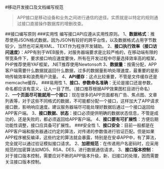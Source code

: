 #移动开发接口及文档编写规范
>APP接口是移动设备和业务之间进行通信的途径。实质就是以特定的规则通过接口直接操作数据库的增删改查。

##接口编写原则
###实用性
编写接口API应遵从实用性原则。
1、**数据格式**：推荐使用JSON格式数据，因为JSON有较好的跨平台性，以及数据格式占用字节数较少，当然也可采用XML、TEXT作为程序开发辅助。
2、**接口执行效率（接口访问速度）**：APP有别于WEB服务，对服务器端要求是比较严格的，在移动端有限的带宽条件下，要求接口响应速度要快，所有在开发过程中尽量选择效率高的框架，PHP推荐使用YAF框架，.NET推荐使用Newtonsoft
3、**数据量**：按需分配，APP客户端需要什么数据就返回什么数据，过多的数据量影响处理速度，最重要的是影响传输效率和浪费用户流量。
4、**API缓存**：这点比较重要，不管是文件缓存还是memcache缓存。
###易用性
1、**接口、参数命名准确**：无论是接口还是参数，命名都应该有意义，让人一目了然。（接口推荐根据APP效果图栏目进行命名）
2、**一个页面尽可能就用一个接口**：现在很多的APP页面都有广告、焦点图、文章列表等，对于这些不同格式的数据，不可能都分配一个接口，这样加大了APP请求接口数，影响响应速度。建议服务器端尽可能处理好数据后通过一个接口返回给APP客户端。
3、**接口数据、状态**：接口必须提供明确的数据状态信息，不管是成功的，还是失败的，都必须返回给APP客户端。
4、**接口要有可扩展性**：方便后期功能性调整，接口应具备可扩展性。
###安全性
1、**接口安全**：目前一般都是在APP客户端和服务器通过约定的算法，对传递的参数值进行验证匹配。但是如果APP程序被反编译，这些约定的算法就会暴露，特别是在安卓APP中，有了算法，完全就可以通过验证模拟接口请求。
2、**加密规范**：在传递用户名密码时，应采用规范的加密算法如MD5、RSA、DES，进行数据通信请求。
3、**接口版本控制**：对于接口版本控制，需要应对不断的APP版本升级，新、旧接口的处理，因而需要关注接口版本控制。

